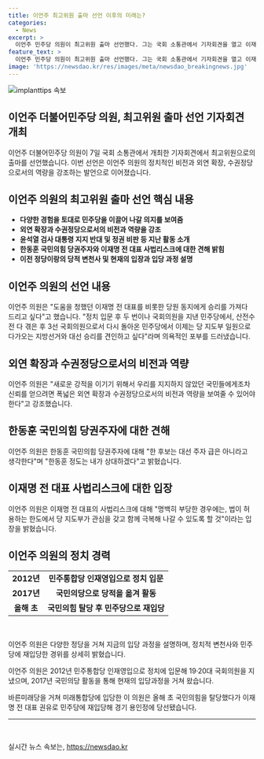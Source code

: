 ```yaml
---
title: 이언주 최고위원 출마 선언 이후의 미래는?
categories:
  - News
excerpt: >
  이언주 민주당 의원이 최고위원 출마 선언했다. 그는 국회 소통관에서 기자회견을 열고 이재명 대표 등에게 승리를 가져다 드리고 싶다며 민주당의 지도부로 지방선거와 대선 승리를 견인하고 싶다고 밝혔다. 또한, 윤석열 검사와 윤 정부를 비판하며 외연확장과 수권정당으로서의 비전과 역량을 보여주어야 한다고 강조했다. 또한, 한동훈 국민의힘 당권주자와 이재명 전 대표에 대한 의견을 피력했다. 
feature_text: >
  이언주 민주당 의원이 최고위원 출마 선언했다. 그는 국회 소통관에서 기자회견을 열고 이재명 대표 등에게 승리를 가져다 드리고 싶다며 민주당의 지도부로 지방선거와 대선 승리를 견인하고 싶다고 밝혔다. 또한, 윤석열 검사와 윤 정부를 비판하며 외연확장과 수권정당으로서의 비전과 역량을 보여주어야 한다고 강조했다. 또한, 한동훈 국민의힘 당권주자와 이재명 전 대표에 대한 의견을 피력했다. 
image: 'https://newsdao.kr/res/images/meta/newsdao_breakingnews.jpg'
---
```


<p><img src="https://newsdao.kr/res/images/meta/newsdao_breakingnews.jpg" alt="implanttips 속보" /></p>

<h2>이언주 더불어민주당 의원, 최고위원 출마 선언 기자회견 개최</h2>

<p data-ke-size="size16">이언주 더불어민주당 의원이 7일 국회 소통관에서 개최한 기자회견에서 최고위원으로의 출마를 선언했습니다. 이번 선언은 이언주 의원의 정치적인 비전과 외연 확장, 수권정당으로서의 역량을 강조하는 발언으로 이어졌습니다.</p>

<h2 data-ke-size="size26">이언주 의원의 최고위원 출마 선언 핵심 내용</h2>

<ul>
  <li><b>다양한 경험을 토대로 민주당을 이끌어 나갈 의지를 보여줌</b></li>
  <li><b>외연 확장과 수권정당으로서의 비전과 역량을 강조</b></li>
  <li><b>윤석열 검사 대통령 지지 반대 및 정권 비판 등 지난 활동 소개</b></li>
  <li><b>한동훈 국민의힘 당권주자와 이재명 전 대표 사법리스크에 대한 견해 밝힘</b></li>
  <li><b>이전 정당이랑의 당적 변천사 및 현재의 입장과 입당 과정 설명</b></li>
</ul>

<h2 data-ke-size="size26">이언주 의원의 선언 내용</h2>

<p data-ke-size="size16">이언주 의원은 "도움을 청했던 이재명 전 대표를 비롯한 당원 동지에게 승리를 가져다 드리고 싶다"고 했습니다. "정치 입문 후 두 번이나 국회의원을 지낸 민주당에서, 산전수전 다 겪은 후 3선 국회의원으로서 다시 돌아온 민주당에서 이제는 당 지도부 일원으로 다가오는 지방선거와 대선 승리를 견인하고 싶다"라며 의욕적인 포부를 드러냈습니다.</p>

<h2 data-ke-size="size26">외연 확장과 수권정당으로서의 비전과 역량</h2>

<p data-ke-size="size16">이언주 의원은 "새로운 강적을 이기기 위해서 우리를 지지하지 않았던 국민들에게조차 신뢰를 얻으려면 폭넓은 외연 확장과 수권정당으로서의 비전과 역량을 보여줄 수 있어야 한다"고 강조했습니다.</p>

<h2 data-ke-size="size26">한동훈 국민의힘 당권주자에 대한 견해</h2>

<p data-ke-size="size16">이언주 의원은 한동훈 국민의힘 당권주자에 대해 "한 후보는 대선 주자 급은 아니라고 생각한다"며 "한동훈 정도는 내가 상대하겠다"고 밝혔습니다.</p>

<h2 data-ke-size="size26">이재명 전 대표 사법리스크에 대한 입장</h2>

<p data-ke-size="size16">이언주 의원은 이재명 전 대표의 사법리스크에 대해 "명백히 부당한 경우에는, 법이 허용하는 한도에서 당 지도부가 관심을 갖고 함께 극복해 나갈 수 있도록 할 것"이라는 입장을 밝혔습니다.</p>

<h2 data-ke-size="size26">이언주 의원의 정치 경력</h2>

<table>
  <tr>
    <td style="text-align: center; height: 17px;"><b>2012년</b></td>
    <td style="text-align: center; height: 17px;"><b>민주통합당 인재영입으로 정치 입문</b></td>
  </tr>
  <tr>
    <td style="text-align: center; height: 17px;"><b>2017년</b></td>
    <td style="text-align: center; height: 17px;"><b>국민의당으로 당적을 옮겨 활동</b></td>
  </tr>
  <tr>
    <td style="text-align: center; height: 17px;"><b>올해 초</b></td>
    <td style="text-align: center; height: 17px;"><b>국민의힘 탈당 후 민주당으로 재입당</b></td>
  </tr>
</table>

<p data-ke-size="size16">&nbsp;</p>

<p data-ke-size="size16">이언주 의원은 다양한 정당을 거쳐 지금의 입당 과정을 설명하며, 정치적 변천사와 민주당에 재입당한 경위를 상세히 밝혔습니다.</p>

<p data-ke-size="size16">이언주 의원은 2012년 민주통합당 인재영입으로 정치에 입문해 19·20대 국회의원을 지냈으며, 2017년 국민의당 활동을 통해 현재의 입당과정을 거쳐 왔습니다.</p>

<p data-ke-size="size16">바른미래당을 거쳐 미래통합당에 입당한 이 의원은 올해 초 국민의힘을 탈당했다가 이재명 전 대표 권유로 민주당에 재입당해 경기 용인정에 당선됐습니다.</p>

<hr>

<p data-ke-size="size16">&nbsp;</p>

실시간 뉴스 속보는, <a href="https://newsdao.kr" rel="dofollow">https://newsdao.kr</a>



